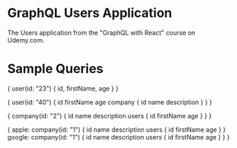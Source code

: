 # GraphQL Users Application

The Users application from the "GraphQL with React" course on Udemy.com.

# Sample Queries

{
  user(id: "23") {
    id,
    firstName,
    age
  }
}

{
  user(id: "40") {
    id
    firstName
    age
    company {
      id
      name
      description
    }
  }
}

{
  company(id: "2") {
    id
    name
    description
    users {
      id
      firstName
      age
    }
  }
}

{
  apple: company(id: "1") {
    id
    name
    description
    users {
      id
      firstName
      age
    }
  }
  google: company(id: "1") {
    id
    name
    description
    users {
      id
      firstName
      age
    }
  }
}
